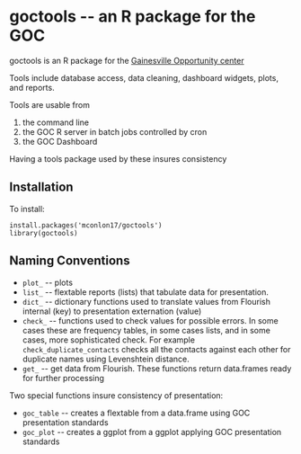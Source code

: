 # goctools -- an R package for the GOC

goctools is an R package for the [Gainesville Opportunity center](https://goclubhouse.org)

Tools include database access, data cleaning, dashboard widgets, plots, and reports.

Tools are usable from 

1. the command line 
1. the GOC R server in batch jobs controlled by cron 
1. the GOC Dashboard

Having a tools package used by these insures consistency

## Installation
To install:
```
install.packages('mconlon17/goctools')
library(goctools)
```

## Naming Conventions

* `plot_` -- plots
* `list_` -- flextable reports (lists) that tabulate data for presentation.
* `dict_` -- dictionary functions used to translate values from Flourish internal (key) to presentation externation (value)
* `check_` -- functions used to check values for possible errors.  In some cases these are frequency tables, in some cases lists, and in some cases, more sophisticated check.  For example `check_duplicate_contacts` checks all the contacts against each other for duplicate names using Levenshtein distance.
* `get_` -- get data from Flourish.  These functions return data.frames ready for further processing

Two special functions insure consistency of presentation:

* `goc_table` -- creates a flextable from a data.frame using GOC presentation standards
* `goc_plot` -- creates a ggplot from a ggplot applying GOC presentation standards

